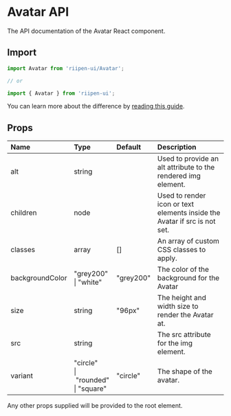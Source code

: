 <!--- This documentation is automatically generated, do not try to edit it. -->

# Avatar API

<p class="description">The API documentation of the Avatar React component.</p>

## Import

```js
import Avatar from 'riipen-ui/Avatar';

// or

import { Avatar } from 'riipen-ui';
```

You can learn more about the difference by [reading this guide](/guides/bundle-size).

## Props

| Name | Type | Default | Description |
|:-----|:-----|:--------|:------------|
| <span class="prop-name">alt</span> | <span class="prop-type">string</span> |  | Used to provide an alt attribute to the rendered img element. |
| <span class="prop-name">children</span> | <span class="prop-type">node</span> |  | Used to render icon or text elements inside the Avatar if src is not set. |
| <span class="prop-name">classes</span> | <span class="prop-type">array</span> | <span class="prop-default">[]</span> | An array of custom CSS classes to apply. |
| <span class="prop-name">backgroundColor</span> | <span class="prop-type">"grey200"<br>&#124;&nbsp;"white"</span> | <span class="prop-default">"grey200"</span> | The color of the background for the Avatar |
| <span class="prop-name">size</span> | <span class="prop-type">string</span> | <span class="prop-default">"96px"</span> | The height and width size to render the Avatar at. |
| <span class="prop-name">src</span> | <span class="prop-type">string</span> |  | The src attribute for the img element. |
| <span class="prop-name">variant</span> | <span class="prop-type">"circle"<br>&#124;&nbsp;"rounded"<br>&#124;&nbsp;"square"</span> | <span class="prop-default">"circle"</span> | The shape of the avatar. |


Any other props supplied will be provided to the root element.